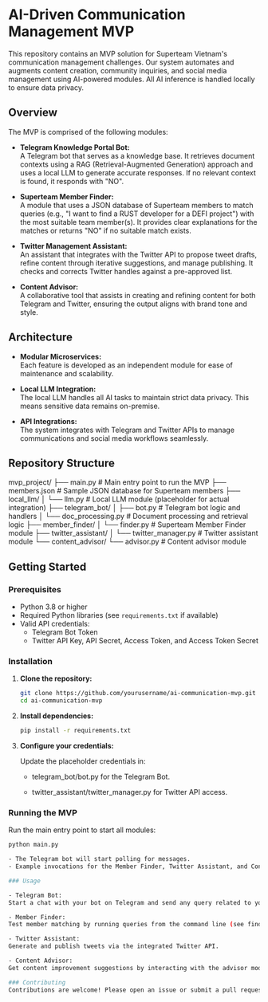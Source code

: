 # AI-Driven Communication Management MVP

This repository contains an MVP solution for Superteam Vietnam's communication management challenges. Our system automates and augments content creation, community inquiries, and social media management using AI-powered modules. All AI inference is handled locally to ensure data privacy.

## Overview

The MVP is comprised of the following modules:

- **Telegram Knowledge Portal Bot:**  
  A Telegram bot that serves as a knowledge base. It retrieves document contexts using a RAG (Retrieval-Augmented Generation) approach and uses a local LLM to generate accurate responses. If no relevant context is found, it responds with "NO".

- **Superteam Member Finder:**  
  A module that uses a JSON database of Superteam members to match queries (e.g., "I want to find a RUST developer for a DEFI project") with the most suitable team member(s). It provides clear explanations for the matches or returns "NO" if no suitable match exists.

- **Twitter Management Assistant:**  
  An assistant that integrates with the Twitter API to propose tweet drafts, refine content through iterative suggestions, and manage publishing. It checks and corrects Twitter handles against a pre-approved list.

- **Content Advisor:**  
  A collaborative tool that assists in creating and refining content for both Telegram and Twitter, ensuring the output aligns with brand tone and style.

## Architecture

- **Modular Microservices:**  
  Each feature is developed as an independent module for ease of maintenance and scalability.
  
- **Local LLM Integration:**  
  The local LLM handles all AI tasks to maintain strict data privacy. This means sensitive data remains on-premise.

- **API Integrations:**  
  The system integrates with Telegram and Twitter APIs to manage communications and social media workflows seamlessly.

## Repository Structure
mvp_project/ ├── main.py # Main entry point to run the MVP ├── members.json # Sample JSON database for Superteam members ├── local_llm/ │ └── llm.py # Local LLM module (placeholder for actual integration) ├── telegram_bot/ │ ├── bot.py # Telegram bot logic and handlers │ └── doc_processing.py # Document processing and retrieval logic ├── member_finder/ │ └── finder.py # Superteam Member Finder module ├── twitter_assistant/ │ └── twitter_manager.py # Twitter assistant module └── content_advisor/ └── advisor.py # Content advisor module


## Getting Started

### Prerequisites

- Python 3.8 or higher
- Required Python libraries (see `requirements.txt` if available)
- Valid API credentials:
  - Telegram Bot Token
  - Twitter API Key, API Secret, Access Token, and Access Token Secret

### Installation

1. **Clone the repository:**

   ```bash
   git clone https://github.com/yourusername/ai-communication-mvp.git
   cd ai-communication-mvp

2. **Install dependencies:**

   ```bash
   pip install -r requirements.txt

3. **Configure your credentials:**
   
   Update the placeholder credentials in:
   
    - telegram_bot/bot.py for the Telegram Bot.
   
    - twitter_assistant/twitter_manager.py for Twitter API access.

### Running the MVP
Run the main entry point to start all modules:

   ```bash
   python main.py

- The Telegram bot will start polling for messages.
- Example invocations for the Member Finder, Twitter Assistant, and Content Advisor will be executed.

### Usage

- Telegram Bot:
Start a chat with your bot on Telegram and send any query related to your documents.

- Member Finder:
Test member matching by running queries from the command line (see finder.py).

- Twitter Assistant:
Generate and publish tweets via the integrated Twitter API.

- Content Advisor:
Get content improvement suggestions by interacting with the advisor module.

### Contributing
Contributions are welcome! Please open an issue or submit a pull request for any improvements or bug fixes.
